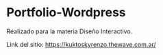 # Portfolio-Wordpress

Realizado para la materia Diseño Interactivo.

Link del sitio: https://kuktoskyrenzo.thewave.com.ar/
